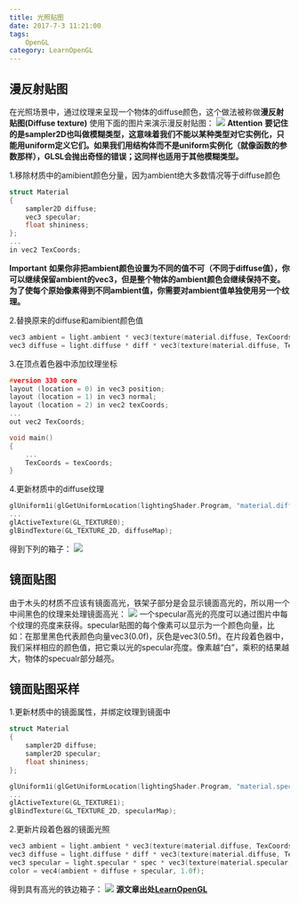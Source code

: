 ```yaml
---
title: 光照贴图
date: 2017-7-3 11:21:00
tags: 
    OpenGL
category: LearnOpenGL
---
```


## 漫反射贴图
在光照场景中，通过纹理来呈现一个物体的diffuse颜色，这个做法被称做**漫反射贴图(Diffuse texture)**
使用下面的图片来演示漫反射贴图：
![](container2.png)
**Attention**
**要记住的是sampler2D也叫做模糊类型，这意味着我们不能以某种类型对它实例化，只能用uniform定义它们。如果我们用结构体而不是uniform实例化（就像函数的参数那样），GLSL会抛出奇怪的错误；这同样也适用于其他模糊类型。**

1.移除材质中的amibient颜色分量，因为ambient绝大多数情况等于diffuse颜色
```C++
struct Material
{
    sampler2D diffuse;
    vec3 specular;
    float shininess;
};
...
in vec2 TexCoords;
```
**Important**
**如果你非把ambient颜色设置为不同的值不可（不同于diffuse值），你可以继续保留ambient的vec3，但是整个物体的ambient颜色会继续保持不变。为了使每个原始像素得到不同ambient值，你需要对ambient值单独使用另一个纹理。**

2.替换原来的diffuse和amibient颜色值
```C++
vec3 ambient = light.ambient * vec3(texture(material.diffuse, TexCoords));
vec3 diffuse = light.diffuse * diff * vec3(texture(material.diffuse, TexCoords));
```

3.在顶点着色器中添加纹理坐标
```C++
#version 330 core
layout (location = 0) in vec3 position;
layout (location = 1) in vec3 normal;
layout (location = 2) in vec2 texCoords;
...
out vec2 TexCoords;

void main()
{
    ...
    TexCoords = texCoords;
}
```

4.更新材质中的diffuse纹理
```C++
glUniform1i(glGetUniformLocation(lightingShader.Program, "material.diffuse"), 0);
...
glActiveTexture(GL_TEXTURE0);
glBindTexture(GL_TEXTURE_2D, diffuseMap);
```

得到下列的箱子：
![](diffuse_map_example.png)

## 镜面贴图
由于木头的材质不应该有镜面高光，铁架子部分是会显示镜面高光的，所以用一个中间黑色的纹理来处理镜面高光：
![](container2_specular.png)
一个specular高光的亮度可以通过图片中每个纹理的亮度来获得。specular贴图的每个像素可以显示为一个颜色向量，比如：在那里黑色代表颜色向量vec3(0.0f)，灰色是vec3(0.5f)。在片段着色器中，我们采样相应的颜色值，把它乘以光的specular亮度。像素越“白”，乘积的结果越大，物体的specualr部分越亮。

## 镜面贴图采样
1.更新材质中的镜面属性，并绑定纹理到镜面中
```C++
struct Material
{
    sampler2D diffuse;
    sampler2D specular;
    float shininess;
};
```
```C++
glUniform1i(glGetUniformLocation(lightingShader.Program, "material.specular"), 1);
...
glActiveTexture(GL_TEXTURE1);
glBindTexture(GL_TEXTURE_2D, specularMap);
```
2.更新片段着色器的镜面光照
```C++
vec3 ambient = light.ambient * vec3(texture(material.diffuse, TexCoords));
vec3 diffuse = light.diffuse * diff * vec3(texture(material.diffuse, TexCoords));
vec3 specular = light.specular * spec * vec3(texture(material.specular, TexCoords));
color = vec4(ambient + diffuse + specular, 1.0f);
```
得到具有高光的铁边箱子：
![](specular_map_example.png)
**源文章出处[LearnOpenGL](http://learnopengl-cn.readthedocs.io/zh/latest/02%20Lighting/04%20Lighting%20maps/)**